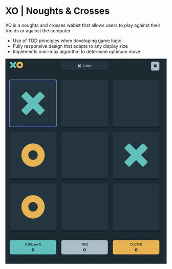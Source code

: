 # XO | Noughts & Crosses

XO is a noughts and crosses webist that allows users to play against their frie ds or against the computer.

- Use of TDD principles when developing game logic
- Fully responsive design that adapts to any display size
- Implements mini-max algorithm to determine optimum move

<img src="./public/xo_gameplay.jpg"></img>
